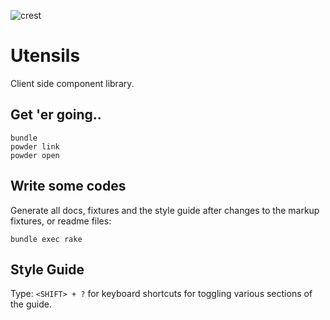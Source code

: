 ![crest](https://secure.gravatar.com/avatar/aa8ea677b07f626479fd280049b0e19f?s=75)

# Utensils
Client side component library.

## Get 'er going..

```
bundle
powder link
powder open
```

## Write some codes
Generate all docs, fixtures and the style guide after changes to
the markup fixtures, or readme files:

```
bundle exec rake
```

## Style Guide
Type: `<SHIFT> + ?` for keyboard shortcuts for toggling various sections
of the guide.

